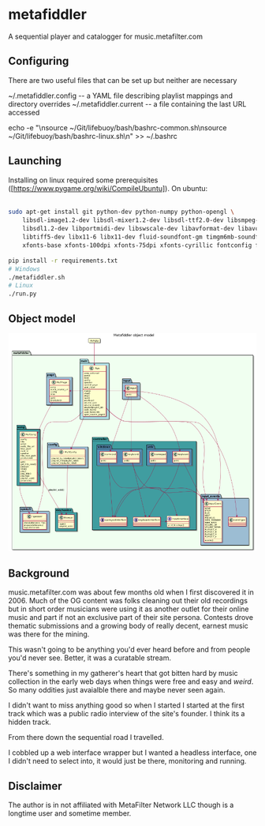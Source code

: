# metafiddler

A sequential player and catalogger for music.metafilter.com

## Configuring

There are two useful files that can be set up but neither are necessary

~/.metafiddler.config -- a YAML file describing playlist mappings and directory overrides
~/.metafiddler.current -- a file containing the last URL accessed

echo -e "\nsource ~/Git/lifebuoy/bash/bashrc-common.sh\nsource ~/Git/lifebuoy/bash/bashrc-linux.sh\n" >> ~/.bashrc

## Launching

Installing on linux required some prerequisites ([https://www.pygame.org/wiki/CompileUbuntu]).  On ubuntu:

```sh

sudo apt-get install git python-dev python-numpy python-opengl \
    libsdl-image1.2-dev libsdl-mixer1.2-dev libsdl-ttf2.0-dev libsmpeg-dev \
    libsdl1.2-dev libportmidi-dev libswscale-dev libavformat-dev libavcodec-dev \
    libtiff5-dev libx11-6 libx11-dev fluid-soundfont-gm timgm6mb-soundfont \
    xfonts-base xfonts-100dpi xfonts-75dpi xfonts-cyrillic fontconfig fonts-freefont-ttf libfreetype6-dev

```

```sh
pip install -r requirements.txt
# Windows
./metafiddler.sh
# Linux
./run.py
```

## Object model

![Process diagram](docs/object-model.png)

## Background

music.metafilter.com was about few months old when I first discovered it in 2006.  Much of the OG content was folks cleaning out their old recordings but in short order musicians were using it as another outlet for their online music and part if not an exclusive part of their site persona.  Contests drove thematic submissions and a growing body of really decent, earnest music was there for the mining.

This wasn't going to be anything you'd ever heard before and from people you'd never see.  Better, it was a curatable stream.

There's something in my gatherer's heart that got bitten hard by music collection in the early web days when things were free and easy and _weird_.  So many oddities just avaialble there and maybe never seen again.

I didn't want to miss anything good so when I started I started at the first track which was a public radio interview of the site's founder.  I think its a hidden track.

From there down the sequential road I travelled.

I cobbled up a web interface wrapper but I wanted a headless interface, one I didn't need to select into, it would just be there, monitoring and running.

## Disclaimer

The author is in not affiliated with MetaFilter Network LLC though is a longtime user and sometime member.
